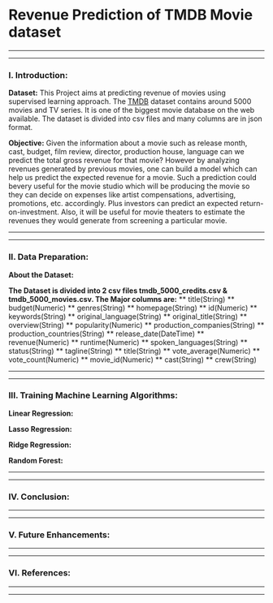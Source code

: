 # Revenue Prediction of TMDB Movie dataset
******************************************************************************************************************************
******************************************************************************************************************************
### I. Introduction:

**Dataset:** 
This Project aims at predicting revenue of movies using supervised learning approach. The [TMDB](https://www.kaggle.com/tmdb/tmdb-movie-metadata/data) dataset contains around 5000 movies and TV series. It is one of the biggest movie database on the web available. The dataset is divided into csv files and many columns are in json format.


**Objective:** 
Given the information  about a movie such as release month, cast, budget, film review, director, production house, language can we predict the total gross revenue for that movie? However by analyzing revenues generated by previous movies, one can build a model which can help us predict the expected revenue for a movie. Such a prediction could bevery useful for the movie studio which will be producing the movie so they can decide on expenses like artist compensations, advertising, promotions, etc. accordingly. Plus investors can predict an expected return-on-investment. Also, it will be useful for movie theaters to estimate the revenues they would generate from screening a particular movie. 

******************************************************************************************************************************
******************************************************************************************************************************
### II. Data Preparation:

**About the Dataset:**

**The Dataset is divided into 2 csv files tmdb_5000_credits.csv & tmdb_5000_movies.csv. The Major columns are:**
** title(String)
** budget(Numeric)
** genres(String)
** homepage(String)
** id(Numeric)
** keywords(String)
** original_language(String)
** original_title(String)
** overview(String)
** popularity(Numeric)
** production_companies(String)
** production_countries(String)
** release_date(DateTime)
** revenue(Numeric)
** runtime(Numeric)
** spoken_languages(String)
** status(String)
** tagline(String)
** title(String)
** vote_average(Numeric)
** vote_count(Numeric)
** movie_id(Numeric)
** cast(String)
** crew(String)


******************************************************************************************************************************
******************************************************************************************************************************
### III. Training Machine Learning Algorithms:

**Linear Regression:**

**Lasso Regression:**

**Ridge Regression:**

**Random Forest:**


******************************************************************************************************************************
******************************************************************************************************************************
### IV. Conclusion:

******************************************************************************************************************************
******************************************************************************************************************************
### V. Future Enhancements:

******************************************************************************************************************************
******************************************************************************************************************************
### VI. References:

******************************************************************************************************************************
******************************************************************************************************************************
